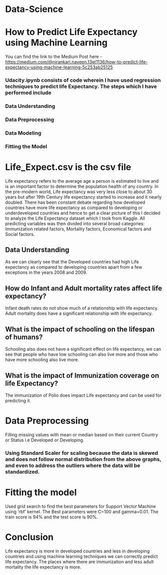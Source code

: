 # Data-Science
# How to Predict Life Expectancy using Machine Learning
You can find the link to the Medium Post here - https://medium.com/@nirankari.naveen.13et1136/how-to-predict-life-expectancy-using-machine-learning-5c253ab25125

### Udacity.ipynb consists of code wherein I have used regression techniques to predict life Expectancy. The steps which I have performed include
### Data Understanding
### Data Preprocessing
### Data Modeling
### Fitting the Model
# Life_Expect.csv is the csv file


Life expectancy refers to the average age a person is estimated to live and is an important factor to determine the population health of any country. In the pre-modern world, Life expectancy was very less close to about 30 years but after 19th Century life expectancy started to increase and it nearly doubled. There has been constant debate regarding how developed countries have more life expectancy as compared to developing or underdeveloped countries and hence to get a clear picture of this I decided to analyze the Life Expectancy dataset which I took from Kaggle. All predicting variables was then divided into several broad categories:​Immunization related factors, Mortality factors, Economical factors and Social factors.


## Data Understanding
As we can clearly see that the Developed countries had high Life expectancy as compared to developing countries apart from a few exceptions in the years 2008 and 2009.

## How do Infant and Adult mortality rates affect life expectancy?
Infant death rates do not show much of a relationship with life expectancy. Adult mortality does have a significant relationship with life expectancy.

## What is the impact of schooling on the lifespan of humans?
Schooling also does not have a significant effect on life expectancy, we can see that people who have low schooling can also live more and those who have more schooling also live more.

## What is the impact of Immunization coverage on life Expectancy?
The immunization of Polio does impact Life expectancy and can be used for predicting it.

# Data Preprocessing
Filling missing values with mean or median based on their current Country or Status i.e Developed or Developing.

### Using Standard Scaler for scaling because the data is skewed and does not follow normal distribution from the above graphs, and even to address the outliers where the data will be standardized.

# Fitting the model
Used grid search to find the best parameters for Support Vector Machine using ‘rbf’ kernel. The Best parameters were C=100 and gamma=0.01. The train score is 94% and the test score is 90%.

# Conclusion
Life expectancy is more in developed countries and less in developing countries and using machine learning techniques we can correctly predict life expectancy. The places where there are immunization and less adult mortality the life expectancy is more.
